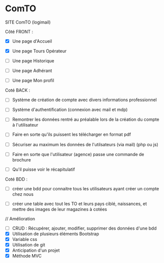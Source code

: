 # ComTO
SITE ComTO (logimail)

Côté FRONT : 

- [x] Une page d'Accueil
- [x] Une page Tours Opérateur 
- [ ] Une page Historique 
- [ ] Une page Adhérant 
- [ ] Une page Mon profil


Coté BACK : 

- [ ] Système de création de compte avec divers informations professionnel 
- [ ] Système d'authentification (connexion avec mail et mdp) 
- [ ] Remontrer les données rentré au préalable lors de la création du compte à l'utilisateur 
- [ ] Faire en sorte qu'ils puissent les télécharger en format pdf 
- [ ] Sécuriser au maximum les données de l'utilsateurs (via mail) (php ou js)
- [ ] Faire en sorte que l'utilisateur (agence) passe une commande de brochure
- [ ] Qu'il puisse voir le récapitulatif 


Coté BDD : 

- [ ] créer une bdd pour connaitre tous les utilisateurs ayant créer un compte chez nous
- [ ] créer une table avec tout les TO et leurs pays ciblé, naissances, et mettre des images de leur magazines à cotées

 

// Amélioration

- [ ] CRUD : Récupérer, ajouter, modifier, supprimer des données d'une bdd
- [x] Utilisation de plusieurs éléments Bootstrap
- [x] Variable css
- [x] Utilisation de git 
- [x] Anticipation d'un projet 
- [x] Méthode MVC
